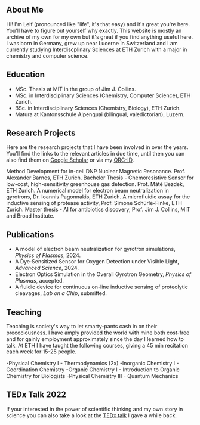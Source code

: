 ## About Me
Hi! I'm Leif (pronounced like "life", it's that easy) and it's great you're here. You'll have to figure out yourself why exactly. This website is mostly an archive of my own for my own but it's great if you find anything useful here. I was born in Germany, grew up near Lucerne in Switzerland and I am currently studying Interdiscplinary Sciences at ETH Zurich with a major in chemistry and computer science. 

## Education 
- MSc. Thesis at MIT in the group of Jim J. Collins. 
- MSc. in Interdisciplinary Sciences (Chemistry, Computer Science), ETH Zurich.
- BSc. in Interdisciplinary Sciences (Chemistry, Biology), ETH Zurich.
- Matura at Kantonsschule Alpenquai (bilingual, valedictorian), Luzern. 

## Research Projects
Here are the research projects that I have been involved in over the years. You'll find the links to the relevant articles in due time, until then you can also find them on [Google Scholar](https://scholar.google.com/citations?user=JoZlcK0AAAAJ&hl=en&oi=ao) or via my [ORC-ID](https://orcid.org/0009-0002-9990-4896). 

Method Development for in-cell DNP Nuclear Magnetic Resonance. Prof. Alexander Barnes, ETH Zurich.
Bachelor Thesis - Chemoresistive Sensor for low-cost, high-sensitivity greenhouse gas detection. Prof. Máté Bezdek, ETH Zurich. 
A numerical model for electron beam neutralization in gyrotrons, Dr. Ioannis Pagonnakis, ETH Zurich. 
A microfluidic assay for the inductive sensing of protease activity, Prof. Simone Schürle-Finke, ETH Zurich. 
Master thesis - AI for antibiotics discovery, Prof. Jim J. Collins, MIT and Broad Institute. 

## Publications 
- A model of electron beam neutralization for gyrotron simulations, *Physics of Plasmas*, 2024.
- A Dye‐Sensitized Sensor for Oxygen Detection under Visible Light, *Advanced Science*, 2024.
- Electron Optics Simulation in the Overall Gyrotron Geometry, *Physics of Plasmas*, accepted.
- A fluidic device for continuous on-line inductive sensing of proteolytic cleavages, *Lab on a Chip*, submitted. 

## Teaching
Teaching is society's way to let smarty-pants cash in on their precociousness. I have amply provided the world with mine both cost-free and for gainly employment approximately since the day I learned how to talk. At ETH I have taught the following courses, giving a 45 min recitation each week for 15-25 people.

-Physical Chemistry I - Thermodynamics (2x)
-Inorganic Chemistry I - Coordination Chemistry
-Organic Chemistry I - Introduction to Organic Chemistry for Biologists
-Physical Chemistry III - Quantum Mechanics

## TEDx Talk 2022
If your interested in the power of scientific thinking and my own story in science you can also take a look at the [TEDx talk](https://www.youtube.com/watch?v=rql940dY1b4) I gave a while back.
